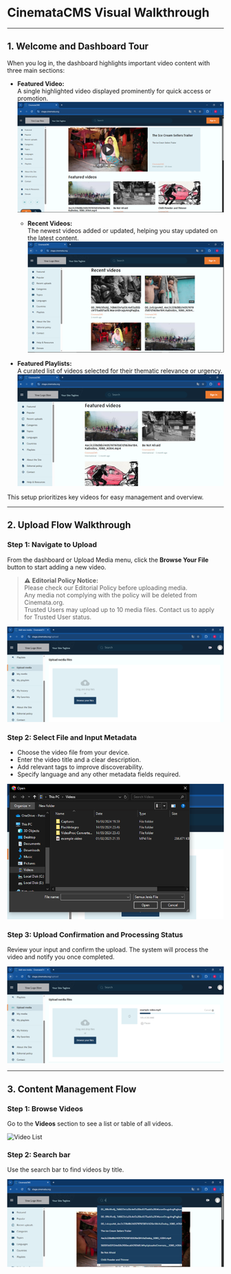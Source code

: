 # CinemataCMS Visual Walkthrough

---

## 1. Welcome and Dashboard Tour

When you log in, the dashboard highlights important video content with three main sections:

- **Featured Video:**  
  A single highlighted video displayed prominently for quick access or promotion.  
  ![Main Video Screenshot](./main-video.png)

  - **Recent Videos:**  
  The newest videos added or updated, helping you stay updated on the latest content.  
  ![Recent Videos Screenshot](./recent-videos.png)

- **Featured Playlists:**  
  A curated list of videos selected for their thematic relevance or urgency.  
  ![Featured Videos Screenshot](./featured-videos.png)

This setup prioritizes key videos for easy management and overview.

---

## 2. Upload Flow Walkthrough

### Step 1: Navigate to Upload

From the dashboard or Upload Media menu, click the **Browse Your File** button to start adding a new video.

> ⚠️ **Editorial Policy Notice:**  
> Please check our Editorial Policy before uploading media.  
> Any media not complying with the policy will be deleted from Cinemata.org.  
> Trusted Users may upload up to 10 media files. Contact us to apply for Trusted User status.

![Upload Step 1 - Navigate to Upload](./upload-step1.png)

### Step 2: Select File and Input Metadata

- Choose the video file from your device.  
- Enter the video title and a clear description.  
- Add relevant tags to improve discoverability.  
- Specify language and any other metadata fields required.

![Upload Step 2 - File and Metadata Input](./upload-step2.png)

### Step 3: Upload Confirmation and Processing Status

Review your input and confirm the upload. The system will process the video and notify you once completed.

![Upload Step 3 - Confirmation and Processing](./upload-step3.png)

---

## 3. Content Management Flow

### Step 1: Browse Videos

Go to the **Videos** section to see a list or table of all videos.

![Video List](./video-list.png)

### Step 2: Search bar

Use the search bar to find videos by title.

![Search bar](./search-bar.png)

